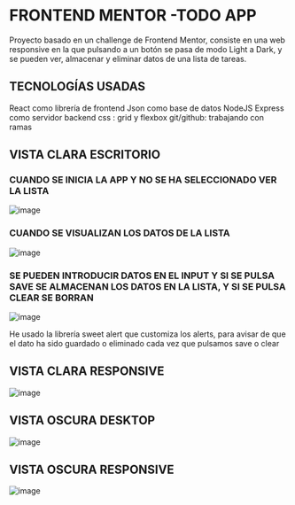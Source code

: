 # FRONTEND MENTOR -TODO APP

Proyecto basado en un challenge de Frontend Mentor, consiste en una web responsive
en la que pulsando a un botón se pasa de modo Light a Dark, y se pueden ver, almacenar y eliminar datos de una lista de tareas.

## TECNOLOGÍAS USADAS
  React como librería de frontend
  Json como base de datos
  NodeJS Express como servidor backend
  css : grid y flexbox
  git/github: trabajando con ramas


## VISTA CLARA ESCRITORIO

### CUANDO SE INICIA LA APP Y NO SE HA SELECCIONADO VER LA LISTA

![image](https://user-images.githubusercontent.com/88061350/197834057-57094540-3bea-4e4f-8233-eb6776afd457.png)

### CUANDO SE VISUALIZAN LOS DATOS DE LA LISTA

![image](https://user-images.githubusercontent.com/88061350/197834448-650e7062-90f3-40ca-bf18-9a8df443c059.png)

### SE PUEDEN INTRODUCIR DATOS EN EL INPUT Y SI SE PULSA SAVE SE ALMACENAN LOS DATOS EN LA LISTA, Y SI SE PULSA CLEAR SE BORRAN

![image](https://user-images.githubusercontent.com/88061350/197834810-16b2af70-1527-4bcb-b85b-6718a19d8a52.png)

He usado la librería sweet alert que customiza los alerts, para avisar de que el dato ha sido guardado o eliminado cada vez que 
pulsamos save o clear

## VISTA CLARA RESPONSIVE

![image](https://user-images.githubusercontent.com/88061350/197834969-0a59731e-bdec-41d0-b767-241bd0263764.png)

## VISTA OSCURA DESKTOP

![image](https://user-images.githubusercontent.com/88061350/197835298-27497460-2973-465b-959d-1fe6a29f054d.png)

## VISTA OSCURA RESPONSIVE

![image](https://user-images.githubusercontent.com/88061350/197835637-5d496306-4dc8-4971-98a6-994e6a2b958f.png)




